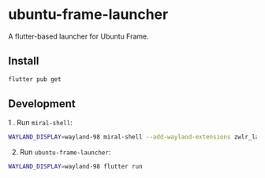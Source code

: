 # ubuntu-frame-launcher
A flutter-based launcher for Ubuntu Frame.

## Install
```sh
flutter pub get
```

## Development
1 . Run `miral-shell`:

```sh
WAYLAND_DISPLAY=wayland-98 miral-shell --add-wayland-extensions zwlr_layer_shell_v1:zwlr_foreign_toplevel_manager_v1  
```

2. Run `ubuntu-frame-launcher`:

```sh
WAYLAND_DISPLAY=wayland-98 flutter run
```